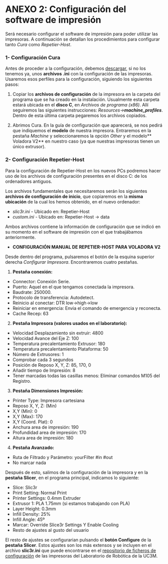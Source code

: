 # ANEXO 2: Configuración del software de impresión

Será necesario configurar el software de impresión para poder utilizar las impresoras. A continuación se detallan los procedimientos para configurar tanto *Cura* como *Repetier-Host*.


### 1- Configuración Cura

Antes de proceder a la configuración, debemos [descargar](https://github.com/tumaker/Config-files), si no los tenemos ya, unos **archivos .ini** con la configuración de las impresoras. Usaremos esos perfiles para la configuración, siguiendo los siguientes pasos:

1. Copiar los **archivos de configuración** de la impresora en la carpeta del programa que se ha creado en la instalación. Usualmente esta carpeta estará ubicada en el **disco C**, en *Archivos de programa (x86)*. Allí seguiremos las siguientes instrucciones: *Resources->**machine_profiles***. Dentro de esta última carpeta pegaremos los archivos copiados.

2. Abrimos Cura. En la guía de configuración que aparecerá, se nos pedirá que indiquemos el **modelo** de nuestra impresora. Entraremos en la pestaña *Machine* y seleccionaremos la opción *Other* y el modelo** Voladora V2** en nuestro caso (ya que nuestras impresoras tienen un único extrusor). 


### 2- Configuración Repetier-Host

Para la configuración de Repetier-Host en los nuevos PCs podremos hacer uso de los archivos de configuración presentes en el disco C: de los ordenadores antiguos.

Los archivos fundamentales que necesitaremos serán los siguientes **archivos de configuración de inicio**, que copiaremos en la **misma ubicación** de la cual los hemos obtenido, en el nuevo ordenador:

* *slic3r.ini* - Ubicado en: Repetier-Host
* *custom.ini* - Ubicado en: Repetier-Host -> data

Ambos archivos contiene la información de configuración que se indicó en su momento en el software de impresión con el que trabajábamos anteriormente.

* **CONFIGURACIÓN MANUAL DE REPETIER-HOST PARA VOLADORA V2**

Desde dentro del programa, pulsaremos el botón de la esquina superior derecha *Configurar Impresora*. Encontraremos cuatro pestañas.

1. **Pestaña conexión:** 
 * Connector: Conexión Serie.
 * Puerto: Aquel en el que tengamos conectada la impresora.
 * Baudrate: 250000.
 * Protocolo de transferencia: Autodetect.
 * Reinicio al conectar: DTR low->high->low
 * Reiniciar en emergencia: Envia el comando de emergencia y reconecta.
 * Cache Recep: 63

2. **Pestaña Impresora (valores usados en el laboratorio):**
  * Velocidad Desplazamiento sin extruir: 4800
  * Velocidad Avance del Eje Z: 100
  * Temperatura precalentamiento Extrusor: 180
  * Temperatura precalentamiento Plataforma: 50
  * Número de Extrusores: 1
  * Comprobar cada 3 segundos
  * Posición de Reposo X, Y, Z: 85, 170, 0
  * Añadir tiempo de Impresión: 8
  * Tener marcadas todas las casillas menos: Eliminar comandos M105 del Registro.

3. **Pestaña Dimensiones Impresión:**
  * Printer Type: Impresora cartesiana
  * Reposo X, Y, Z: (Min)
  * X,Y (Min): 0
  * X,Y (Max): 170
  * X,Y (Coord. Plat): 0
  * Anchura area de impresión: 190
  * Profundidad area de impresión: 170
  * Altura area de impresión: 180
  
4. **Pestaña Avanzado:**
  * Ruta de Filtrado y Parámetro: yourFilter #in #out
  * No marcar nada

Después de esto, salimos de la configuración de la impresora y en la **pestaña Slicer**, en el programa principal, indicamos lo siguiente:
   * Slice: Slic3r
   * Print Setting: Normal Print
   * Printer Settings: 0.4mm Extruder
   * Extrusor 1: PLA 1.75mm (si estamos trabajando con PLA)
   * Layer Height: 0.3mm
   * Infill Density: 25%
   * Infill Angle: 45º
   * Marcar: Override Slice3r Settings Y Enable Cooling
   * Resto de ajustes al gusto del usuario

El resto de ajustes se configurarian pulsando el **botón Configure** de la **pestaña Slicer**. Estos ajustes son los más extensos y se incluyen en el archivo **slic3r.ini** que puede encontrarse en el [repositorio de ficheros de configuración](https://github.com/asrob-uc3m/impresoras-asrob) de las impresoras del Laboratorio de Robótica de la UC3M.






